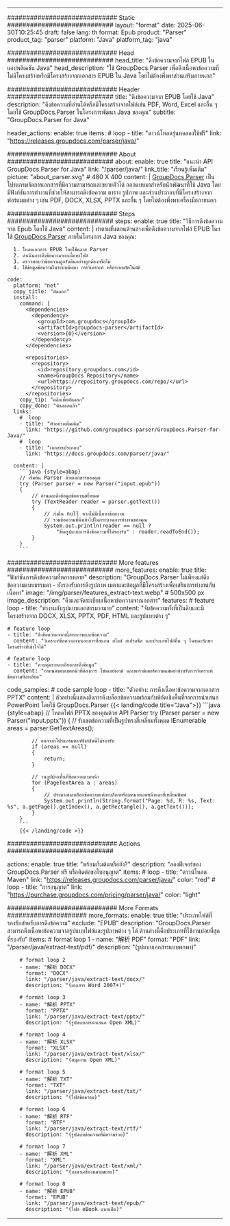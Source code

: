 


---
############################# Static ############################
layout: "format"
date:  2025-06-30T10:25:45
draft: false
lang: th
format: Epub
product: "Parser"
product_tag: "parser"
platform: "Java"
platform_tag: "java"

############################# Head ############################
head_title: "ดึงข้อความจากไฟล์ EPUB ในแอปพลิเคชัน Java"
head_description: "ใช้ GroupDocs.Parser เพื่อดึงเนื้อหาข้อความที่ไม่มีโครงสร้างหรือมีโครงสร้างจากเอกสาร EPUB ใน Java โดยไม่ต้องพึ่งพาส่วนเสริมภายนอก"

############################# Header ############################
title: "ดึงข้อความจาก EPUB โดยใช้ Java" 
description: "ดึงข้อความที่อ่านได้หรือมีโครงสร้างจากไฟล์เช่น PDF, Word, Excel และอื่น ๆ โดยใช้ GroupDocs.Parser ในโครงการพัฒนา Java ของคุณ"
subtitle: "GroupDocs.Parser for Java" 

header_actions:
  enable: true
  items:
    #  loop
    - title: "ดาวน์โหลดรุ่นทดลองใช้ฟรี"
      link: "https://releases.groupdocs.com/parser/java/"
      
############################# About ############################
about:
    enable: true
    title: "แนะนำ API GroupDocs.Parser for Java"
    link: "/parser/java/"
    link_title: "เรียนรู้เพิ่มเติม"
    picture: "about_parser.svg" # 480 X 400
    content: |
       [GroupDocs.Parser](/parser/java/) เป็นโปรแกรมจัดการเอกสารที่มีความสามารถและขยายตัวได้ ออกแบบมาสำหรับนักพัฒนาที่ใช้ Java โดยมีฟังก์ชันการทำงานที่ช่วยให้สามารถดึงข้อความ ตาราง รูปภาพ และส่วนประกอบที่มีโครงสร้างจากฟอร์แมตต่าง ๆ เช่น PDF, DOCX, XLSX, PPTX และอื่น ๆ โดยไม่ต้องพึ่งพาเครื่องมือภายนอก

############################# Steps ############################
steps:
    enable: true
    title: "วิธีการดึงข้อความจาก Epub โดยใช้ Java"
    content: |
      ทำตามขั้นตอนด้านล่างเพื่อดึงข้อความจากไฟล์ EPUB โดยใช้ [GroupDocs.Parser](/parser/java/) ภายในโครงการ Java ของคุณ:
      
      1. โหลดเอกสาร EPUB โดยใช้คลาส Parser
      2. ดำเนินการดึงข้อความจากเนื้อหาไฟล์
      3. ตรวจสอบว่าข้อความถูกรับคืนอย่างถูกต้องหรือไม่
      4. ใช้ข้อมูลข้อความในระบบค้นหา การวิเคราะห์ หรือระบบอัตโนมัติ
   
    code:
      platform: "net"
      copy_title: "คัดลอก"
      install:
        command: |
          <dependencies>
            <dependency>
              <groupId>com.groupdocs</groupId>
              <artifactId>groupdocs-parser</artifactId>
              <version>{0}</version>
            </dependency>
          </dependencies>

          <repositories>
            <repository>
              <id>repository.groupdocs.com</id>
              <name>GroupDocs Repository</name>
              <url>https://repository.groupdocs.com/repo/</url>
            </repository>
          </repositories>
        copy_tip: "คลิกเพื่อคัดลอก"
        copy_done: "คัดลอกแล้ว"
      links:
        #  loop
        - title: "ตัวอย่างเพิ่มเติม"
          link: "https://github.com/groupdocs-parser/GroupDocs.Parser-for-Java/"
        #  loop
        - title: "เอกสารประกอบ"
          link: "https://docs.groupdocs.com/parser/java/"
          
      content: |
        ```java {style=abap}
        // เริ่มต้น Parser ด้วยเอกสารของคุณ
        try (Parser parser = new Parser("input.epub"))
        {
            // อ่านและดึงข้อมูลข้อความทั้งหมด
            try (TextReader reader = parser.getText())
            {
                // ส่งคืน null หากไม่มีเนื้อหาข้อความ
                // รวมข้อความที่ดึงเข้าไปในกระบวนการทำงานของคุณ
                System.out.println(reader == null ? 
                    "ข้ามรูปแบบการดึงข้อความที่ไม่รองรับ" : reader.readToEnd());
            }
        }
        ```            

############################# More features ############################
more_features:
  enable: true
  title: "ฟังก์ชันการดึงข้อความที่หลากหลาย"
  description: "GroupDocs.Parser ไม่เพียงแต่ดึงข้อความแบบธรรมดา - ยังรองรับการดึงรูปภาพ เมตาและข้อมูลที่มีโครงสร้างเพื่อเสริมการทำงานกับเนื้อหา"
  image: "/img/parser/features_extract-text.webp" # 500x500 px
  image_description: "ดึงและจัดระเบียบเนื้อหาข้อความจากเอกสาร"
  features:
    # feature loop
    - title: "ทำงานกับรูปแบบเอกสารมากมาย"
      content: "จับข้อความทั้งที่เป็นดิบและมีโครงสร้างจาก DOCX, XLSX, PPTX, PDF, HTML และรูปแบบต่าง ๆ"

    # feature loop
    - title: "ดึงข้อความจากเนื้อหาภาพและข้อความ"
      content: "วิเคราะห์ข้อความจากเอกสารที่สแกน สไลด์ สเปรดชีต และประเภทไฟล์อื่น ๆ ในขณะรักษาโครงสร้างที่เข้าใจได้"

    # feature loop
    - title: "ควบคุมรายละเอียดการดึงข้อมูล"
      content: "กำหนดขอบเขตหน้าที่ต้องการ โซนเลย์เอาต์ และพารามิเตอร์ความแม่นยำสำหรับการวิเคราะห์ข้อความที่ละเอียด"
      
  code_samples:
    # code sample loop
    - title: "ตัวอย่าง: การดึงเนื้อหาข้อความจากเอกสาร PPTX"
      content: |
        ตัวอย่างนี้แสดงถึงการดึงบล็อกข้อความพร้อมกับพิกัดเชิงพื้นที่จากการนำเสนอ PowerPoint โดยใช้ GroupDocs.Parser
        {{< landing/code title="Java">}}
        ```java {style=abap}
        //  โหลดไฟล์ PPTX ของคุณด้วย API Parser
        try (Parser parser = new Parser("input.pptx"))
        {
            // รับเขตข้อความที่เป็นรูปทรงสี่เหลี่ยมทั้งหมด
            IEnumerable<PageTextArea> areas = parser.GetTextAreas();

            // ออกจากโปรแกรมหากฟังก์ชันนี้ไม่รองรับ
            if (areas == null)
            {
                return;
            }

            // วนลูปผ่านพื้นที่ข้อความตามหน้า
            for (PageTextArea a : areas)
            {
                // ประมวลผลบล็อกข้อความแต่ละบล็อกพร้อมหมายเลขหน้าและสี่เหลี่ยมพิมพ์
                System.out.println(String.format("Page: %d, R: %s, Text: %s", a.getPage().getIndex(), a.getRectangle(), a.getText()));
            }
        }
        ```
        {{< /landing/code >}}


############################# Actions ############################

actions:
  enable: true
  title: "พร้อมเริ่มต้นหรือยัง?"
  description: "ลองฟีเจอร์ของ GroupDocs.Parser ฟรี หรือติดต่อขอใบอนุญาต"
  items:
    #  loop
    - title: "ดาวน์โหลด Maven"
      link: "https://releases.groupdocs.com/parser/java/"
      color: "red"
        #  loop
    - title: "การอนุญาต"
      link: "https://purchase.groupdocs.com/pricing/parser/java/"
      color: "light"


############################# More Formats #####################
more_formats:
    enable: true
    title: "ประเภทไฟล์ที่รองรับสำหรับการดึงข้อความ"
    exclude: "EPUB"
    description: "GroupDocs.Parser สามารถดึงเนื้อหาข้อความจากรูปแบบไฟล์และรูปภาพต่าง ๆ ได้ ด้านล่างนี้คือประเภทที่ใช้งานบ่อยที่สุดที่รองรับ"
    items: 
        # format loop 1
        - name: "解析 PDF"
          format: "PDF"
          link: "/parser/java/extract-text/pdf/"
          description: "(รูปแบบเอกสารแบบพกพา)"
          
        # format loop 2
        - name: "解析 DOCX"
          format: "DOCX"
          link: "/parser/java/extract-text/docx/"
          description: "(เอกสาร Word 2007+)"
          
        # format loop 3
        - name: "解析 PPTX"
          format: "PPTX"
          link: "/parser/java/extract-text/pptx/"
          description: "(รูปแบบการนำเสนอ Open XML)"
          
        # format loop 4
        - name: "解析 XLSX"
          format: "XLSX"
          link: "/parser/java/extract-text/xlsx/"
          description: "(สมุดงาน Open XML)"
          
        # format loop 5
        - name: "解析 TXT"
          format: "TXT"
          link: "/parser/java/extract-text/txt/"
          description: "(ไฟล์ข้อความ)"
          
        # format loop 6
        - name: "解析 RTF"
          format: "RTF"
          link: "/parser/java/extract-text/rtf/"
          description: "(รูปแบบข้อความที่มีความรวย)"
          
        # format loop 7
        - name: "解析 XML"
          format: "XML"
          link: "/parser/java/extract-text/xml/"
          description: "(ภาษาเครื่องหมายขยาย)"
          
        # format loop 8
        - name: "解析 EPUB"
          format: "EPUB"
          link: "/parser/java/extract-text/epub/"
          description: "(ไฟล์ eBook แบบเปิด)"
         
          

---